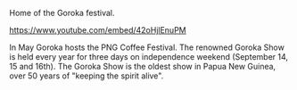 Home of the Goroka festival.

https://www.youtube.com/embed/42oHjlEnuPM

In May Goroka hosts the PNG Coffee Festival.
The renowned Goroka Show is held every year for three days on independence weekend (September 14, 15 and 16th). The Goroka Show is the oldest show in Papua New Guinea, over 50 years of "keeping the spirit alive".

